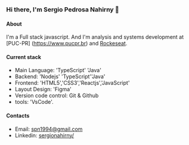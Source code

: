### Hi there, I'm Sergio Pedrosa Nahirny 👋

#### About

I'm a Full stack javascript. And I'm analysis and systems development at [PUC-PR] (https://www.pucpr.br) and [Rockeseat](https://www.rocketseat.com.br/).

#### Current stack
- Main Language: 'TypeScript' 'Java'
- Backend: 'Nodejs' 'TypeScript''Java'
- Frontend: 'HTML5','CSS3','Reactjs','JavaScript'
- Layout Design: 'Figma'
- Version code control: Git & Github
- tools: 'VsCode'.

#### Contacts

- Email: spn1994@gmail.com
- Linkedin: [sergionahirny/](https://www.linkedin.com/in/sergionahirny/)
